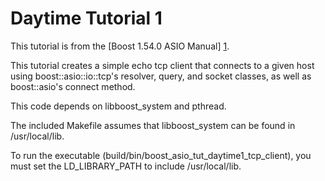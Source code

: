# Daytime Tutorial 1

This tutorial is from the [Boost 1.54.0 ASIO Manual] [1].

This tutorial creates a simple echo tcp client that connects to a given host
using boost::asio::io::tcp's resolver, query, and socket classes, as well as
boost::asio's connect method.

This code depends on libboost\_system and pthread.

The included Makefile assumes that libboost\_system can be found in
/usr/local/lib.

To run the executable (build/bin/boost\_asio\_tut\_daytime1\_tcp\_client), you
must set the LD\_LIBRARY\_PATH to include /usr/local/lib.

  [1]: http://www.boost.org/doc/libs/1_54_0/doc/html/boost_asio/tutorial/tutdaytime1.html
